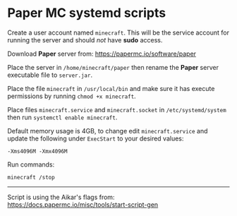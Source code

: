 # Paper MC systemd scripts

Create a user account named `minecraft`.  This will be the service account for running the server and should *not* have __sudo__ access.

Download __Paper__ server from:
<https://papermc.io/software/paper>

Place the server in `/home/minecraft/paper` then rename the __Paper__ server executable file to `server.jar`.

Place the file `minecraft` in `/usr/local/bin` and make sure it has execute permissions by running `chmod +x minecraft`.

Place files `minecraft.service` and `minecraft.socket` in `/etc/systemd/system` then run `systemctl enable minecraft`.

Default memory usage is 4GB, to change edit `minecraft.service` and update the following under `ExecStart` to your desired values:
```
-Xms4096M -Xmx4096M
```

Run commands:
```
minecraft /stop
```

-----

Script is using the Aikar's flags from:
<https://docs.papermc.io/misc/tools/start-script-gen>
